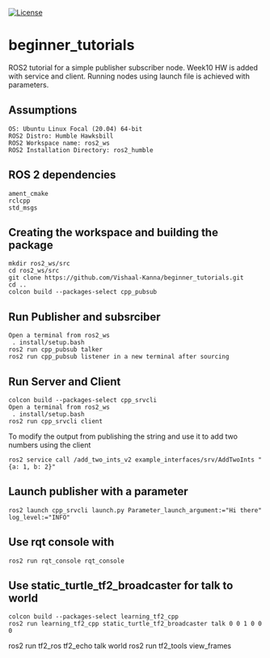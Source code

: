 [![License](https://img.shields.io/badge/License-Apache_2.0-blue.svg)](https://opensource.org/licenses/Apache-2.0)

# beginner_tutorials
ROS2 tutorial for a simple publisher subscriber node. Week10 HW is added with service and client. Running nodes using launch file is achieved with parameters.

## Assumptions
```
OS: Ubuntu Linux Focal (20.04) 64-bit
ROS2 Distro: Humble Hawksbill
ROS2 Workspace name: ros2_ws
ROS2 Installation Directory: ros2_humble
```

## ROS 2 dependencies
```
ament_cmake
rclcpp
std_msgs
```

## Creating the workspace and building the package
```
mkdir ros2_ws/src
cd ros2_ws/src
git clone https://github.com/Vishaal-Kanna/beginner_tutorials.git
cd ..
colcon build --packages-select cpp_pubsub
```

## Run Publisher and subsrciber
```
Open a terminal from ros2_ws
 . install/setup.bash
ros2 run cpp_pubsub talker
ros2 run cpp_pubsub listener in a new terminal after sourcing
```

## Run Server and Client
```
colcon build --packages-select cpp_srvcli
Open a terminal from ros2_ws
 . install/setup.bash
ros2 run cpp_srvcli client
```

To modify the output from publishing the string and use it to add two numbers using the client
```
ros2 service call /add_two_ints_v2 example_interfaces/srv/AddTwoInts "{a: 1, b: 2}"
```

## Launch publisher with a parameter
```
ros2 launch cpp_srvcli launch.py Parameter_launch_argument:="Hi there" log_level:="INFO"
```

## Use rqt console with
```
ros2 run rqt_console rqt_console
```

## Use static_turtle_tf2_broadcaster for talk to world
```
colcon build --packages-select learning_tf2_cpp
ros2 run learning_tf2_cpp static_turtle_tf2_broadcaster talk 0 0 1 0 0 0
```
ros2 run tf2_ros tf2_echo talk world
ros2 run tf2_tools view_frames






